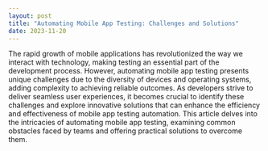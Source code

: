 ```yaml
---
layout: post
title: "Automating Mobile App Testing: Challenges and Solutions"
date: 2023-11-20
---
```


The rapid growth of mobile applications has revolutionized the way we interact with technology, making testing an essential part of the development process. However, automating mobile app testing presents unique challenges due to the diversity of devices and operating systems, adding complexity to achieving reliable outcomes. As developers strive to deliver seamless user experiences, it becomes crucial to identify these challenges and explore innovative solutions that can enhance the efficiency and effectiveness of mobile app testing automation. This article delves into the intricacies of automating mobile app testing, examining common obstacles faced by teams and offering practical solutions to overcome them.
